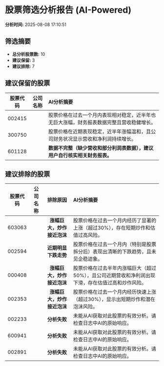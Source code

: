 # 股票筛选分析报告 (AI-Powered)

**分析时间:** 2025-08-08 17:10:51

## 筛选摘要

- **总分析股票数:** 10
- **建议保留:** 3
- **建议排除:** 7

## 建议保留的股票

| 股票代码 | 公司名称 | AI分析摘要 |
|:---:|:---:|:---|
| 002415 |  | 股票价格在过去一个月内表现相对稳定，近半年也无巨大涨幅，财务报表数据完整且营收稳健增长。 |
| 300750 |  | 股票价格在近期表现稳定，近半年涨幅温和，且公司财务状况显示营收和净利润持续增长。 |
| 601128 |  | **数据不完整（缺少营收和部分利润表数据），建议用户自行核实相关财务报表。** |

## 建议排除的股票

| 股票代码 | 公司名称 | 排除原因 | AI分析摘要 |
|:---:|:---:|:---:|:---|
| 603063 |  | **涨幅巨大，炒作接近泡沫** | 股票价格在过去一个月内经历了显著的上涨（超过30%），存在短期炒作和估值过高风险。 |
| 002594 |  | **近期明显下跌走势** | 股票价格在过去一个月内（特别是股票拆分后）表现出清晰的下跌趋势，且未见企稳迹象。 |
| 000408 |  | **涨幅巨大，炒作接近泡沫** | 股票价格在过去半年内涨幅巨大（超过50%），且公司近期营收和净利润出现下滑，存在估值过高和炒作风险。 |
| 002353 |  | **涨幅巨大，炒作接近泡沫** | 股票价格在过去一个月内经历快速上涨（超过30%），显示出短期炒作和潜在泡沫风险。 |
| 002233 |  | **分析失败** | 未能从AI获取对此股票的有效分析。请检查日志中AI的原始响应。 |
| 600941 |  | **分析失败** | 未能从AI获取对此股票的有效分析。请检查日志中AI的原始响应。 |
| 002891 |  | **分析失败** | 未能从AI获取对此股票的有效分析。请检查日志中AI的原始响应。 |
